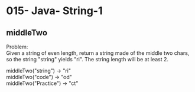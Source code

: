 015- Java- String-1
==================

middleTwo
-----------


Problem:  
Given a string of even length, return a string made of the middle two chars, so the string "string" yields "ri". The string length will be at least 2. 
>
middleTwo("string") → "ri"  
middleTwo("code") → "od"  
middleTwo("Practice") → "ct"  